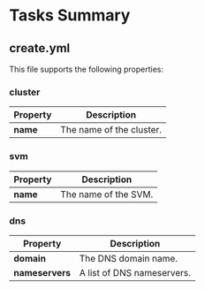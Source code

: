 # Tasks Summary

## create.yml
This file supports the following properties:

### cluster
| Property       | Description                                |
|----------------|--------------------------------------------|
| **name**       | The name of the cluster.                   |

### svm
| Property       | Description                                |
|----------------|--------------------------------------------|
| **name**       | The name of the SVM.                       |

### dns
| Property       | Description                                |
|----------------|--------------------------------------------|
| **domain**     | The DNS domain name.                       |
| **nameservers**| A list of DNS nameservers.                 |